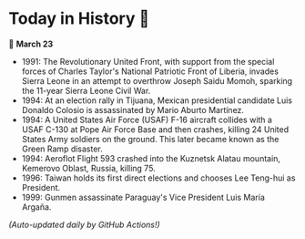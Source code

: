# Today in History 📅

📅 **March 23**

- 1991: The Revolutionary United Front, with support from the special forces of Charles Taylor's National Patriotic Front of Liberia, invades Sierra Leone in an attempt to overthrow Joseph Saidu Momoh, sparking the 11-year Sierra Leone Civil War.
- 1994: At an election rally in Tijuana, Mexican presidential candidate Luis Donaldo Colosio is assassinated by Mario Aburto Martínez.
- 1994: A United States Air Force (USAF) F-16 aircraft collides with a USAF C-130 at Pope Air Force Base and then crashes, killing 24 United States Army soldiers on the ground. This later became known as the Green Ramp disaster.
- 1994: Aeroflot Flight 593 crashed into the Kuznetsk Alatau mountain, Kemerovo Oblast, Russia, killing 75.
- 1996: Taiwan holds its first direct elections and chooses Lee Teng-hui as President.
- 1999: Gunmen assassinate Paraguay's Vice President Luis María Argaña.

*(Auto-updated daily by GitHub Actions!)*
